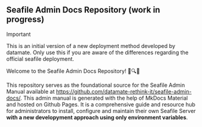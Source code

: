 ## Seafile Admin Docs Repository (work in progress)

> [!IMPORTANT]  
> This is an initial version of a new deployment method developed by datamate.
> Only use this if you are aware of the differences regarding the official seafile deployment.

Welcome to the Seafile Admin Docs Repository! 🌊🔍✨

This repository serves as the foundational source for the Seafile Admin Manual available at https://github.com/datamate-rethink-it/seafile-admin-docs/. This admin manual is generated with the help of MkDocs Material and hosted on Github Pages. It is a comprehensive guide and resource hub for administrators to install, configure and maintain their own Seafile Server **with a new developyment approach using only environment variables**.
